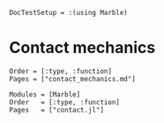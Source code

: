```@meta
DocTestSetup = :(using Marble)
```

# Contact mechanics

```@index
Order = [:type, :function]
Pages = ["contact_mechanics.md"]
```

```@autodocs
Modules = [Marble]
Order   = [:type, :function]
Pages   = ["contact.jl"]
```

